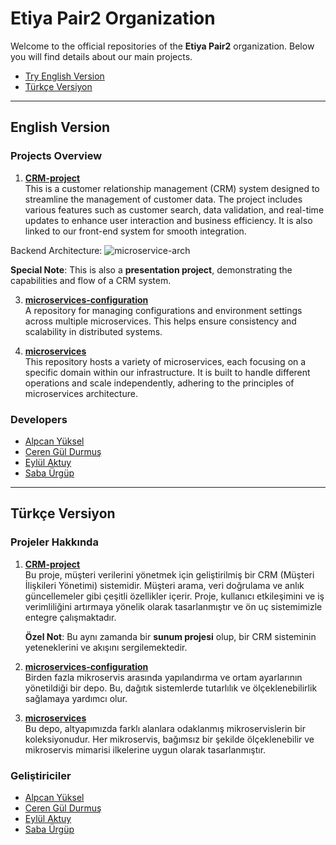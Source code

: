 # Etiya Pair2 Organization

Welcome to the official repositories of the **Etiya Pair2** organization. Below you will find details about our main projects.
- [Try English Version](#english-version) 
- [Türkçe Versiyon](#türkçe-versiyon)

---

## English Version

### Projects Overview

1. **[CRM-project](https://github.com/etiya-pair2/CRM-project)**  
   This is a customer relationship management (CRM) system designed to streamline the management of customer data. The project includes various features such as customer search, data validation, and real-time updates to enhance user interaction and business efficiency. It is also linked to our front-end system for smooth integration.
   
Backend Architecture: ![microservice-arch](https://github.com/user-attachments/assets/d666c101-a67f-40a0-a3f8-0fbdbd69fead)

   **Special Note**: This is also a **presentation project**, demonstrating the capabilities and flow of a CRM system.

3. **[microservices-configuration](https://github.com/etiya-pair2/microservices-configuration)**  
   A repository for managing configurations and environment settings across multiple microservices. This helps ensure consistency and scalability in distributed systems.

4. **[microservices](https://github.com/etiya-pair2/microservices)**  
   This repository hosts a variety of microservices, each focusing on a specific domain within our infrastructure. It is built to handle different operations and scale independently, adhering to the principles of microservices architecture.


### Developers
 - [Alpcan Yüksel](https://github.com/AlpcanYuksel)
 - [Ceren Gül Durmuş](https://github.com/ceren945)
 - [Eylül Aktuy](https://github.com/eylulaktuy)
 - [Saba Ürgüp](https://github.com/SabaUrgup)

---

## Türkçe Versiyon

### Projeler Hakkında

1. **[CRM-project](https://github.com/etiya-pair2/CRM-project)**  
   Bu proje, müşteri verilerini yönetmek için geliştirilmiş bir CRM (Müşteri İlişkileri Yönetimi) sistemidir. Müşteri arama, veri doğrulama ve anlık güncellemeler gibi çeşitli özellikler içerir. Proje, kullanıcı etkileşimini ve iş verimliliğini artırmaya yönelik olarak tasarlanmıştır ve ön uç sistemimizle entegre çalışmaktadır.

   **Özel Not**: Bu aynı zamanda bir **sunum projesi** olup, bir CRM sisteminin yeteneklerini ve akışını sergilemektedir.

2. **[microservices-configuration](https://github.com/etiya-pair2/microservices-configuration)**  
   Birden fazla mikroservis arasında yapılandırma ve ortam ayarlarının yönetildiği bir depo. Bu, dağıtık sistemlerde tutarlılık ve ölçeklenebilirlik sağlamaya yardımcı olur.

3. **[microservices](https://github.com/etiya-pair2/microservices)**  
   Bu depo, altyapımızda farklı alanlara odaklanmış mikroservislerin bir koleksiyonudur. Her mikroservis, bağımsız bir şekilde ölçeklenebilir ve mikroservis mimarisi ilkelerine uygun olarak tasarlanmıştır.

### Geliştiriciler
 - [Alpcan Yüksel](https://github.com/AlpcanYuksel)
 - [Ceren  Gül Durmuş](https://github.com/ceren945)
 - [Eylül Aktuy](https://github.com/eylulaktuy)
 - [Saba Ürgüp](https://github.com/SabaUrgup)
